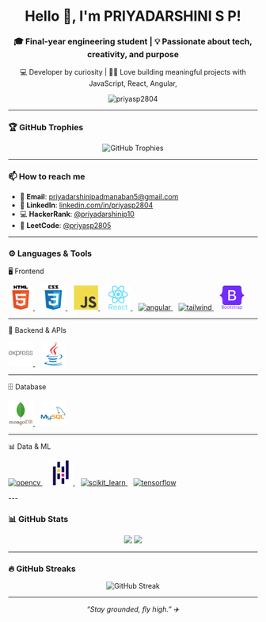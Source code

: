 <h1 align="center">Hello 👋, I'm PRIYADARSHINI S P!</h1>
<h3 align="center">🎓 Final-year engineering student | 💡 Passionate about tech, creativity, and purpose</h3>
<p align="center">💻 Developer by curiosity | 👩‍💻 Love building meaningful projects with JavaScript, React, Angular,</p>

<p align="center">
  <img src="https://komarev.com/ghpvc/?username=priyasp2804&label=Profile%20views&color=0e75b6&style=flat" alt="priyasp2804" />
</p>

---

### 🏆 GitHub Trophies

<p align="center">
  <img src="https://github-profile-trophy.vercel.app/?username=priyasp2804&theme=gruvbox&margin-w=15&margin-h=15" alt="GitHub Trophies" />
</p>

---

### 📫 How to reach me

- 📧 **Email**: priyadarshinipadmanaban5@gmail.com  
- 🔗 **LinkedIn**: [linkedin.com/in/priyasp2804](https://linkedin.com/in/priyasp2804)  
- 💻 **HackerRank**: [@priyadarshinip10](https://www.hackerrank.com/priyadarshinip10)  
- 🧠 **LeetCode**: [@priyasp2805](https://www.leetcode.com/priyasp2805)

---

### ⚙️ Languages & Tools

🖥️ Frontend
<p align="left"> <a href="https://www.w3.org/html/" target="_blank" rel="noreferrer"> <img src="https://raw.githubusercontent.com/devicons/devicon/master/icons/html5/html5-original-wordmark.svg" alt="html5" width="50" height="50"/> </a>&nbsp;&nbsp; <a href="https://www.w3schools.com/css/" target="_blank" rel="noreferrer"> <img src="https://raw.githubusercontent.com/devicons/devicon/master/icons/css3/css3-original-wordmark.svg" alt="css3" width="50" height="50"/> </a>&nbsp;&nbsp; <a href="https://developer.mozilla.org/en-US/docs/Web/JavaScript" target="_blank" rel="noreferrer"> <img src="https://raw.githubusercontent.com/devicons/devicon/master/icons/javascript/javascript-original.svg" alt="javascript" width="50" height="50"/> </a>&nbsp;&nbsp; <a href="https://reactjs.org/" target="_blank" rel="noreferrer"> <img src="https://raw.githubusercontent.com/devicons/devicon/master/icons/react/react-original-wordmark.svg" alt="react" width="50" height="50"/> </a>&nbsp;&nbsp; <a href="https://angular.io" target="_blank" rel="noreferrer"> <img src="https://angular.io/assets/images/logos/angular/angular.svg" alt="angular" width="50" height="50"/> </a>&nbsp;&nbsp; <a href="https://tailwindcss.com/" target="_blank" rel="noreferrer"> <img src="https://www.vectorlogo.zone/logos/tailwindcss/tailwindcss-icon.svg" alt="tailwind" width="50" height="50"/> </a>&nbsp;&nbsp; <a href="https://getbootstrap.com" target="_blank" rel="noreferrer"> <img src="https://raw.githubusercontent.com/devicons/devicon/master/icons/bootstrap/bootstrap-plain-wordmark.svg" alt="bootstrap" width="50" height="50"/> </a> </p>

---

🔧 Backend & APIs
<p align="left"> <a href="https://expressjs.com" target="_blank" rel="noreferrer"> <img src="https://raw.githubusercontent.com/devicons/devicon/master/icons/express/express-original-wordmark.svg" alt="express" width="50" height="50"/> </a>&nbsp;&nbsp; <a href="https://www.java.com" target="_blank" rel="noreferrer"> <img src="https://raw.githubusercontent.com/devicons/devicon/master/icons/java/java-original.svg" alt="java" width="50" height="50"/> </a> </p>

---

🗄️ Database
<p align="left"> <a href="https://www.mongodb.com/" target="_blank" rel="noreferrer"> <img src="https://raw.githubusercontent.com/devicons/devicon/master/icons/mongodb/mongodb-original-wordmark.svg" alt="mongodb" width="50" height="50"/> </a>&nbsp;&nbsp; <a href="https://www.mysql.com/" target="_blank" rel="noreferrer"> <img src="https://raw.githubusercontent.com/devicons/devicon/master/icons/mysql/mysql-original-wordmark.svg" alt="mysql" width="50" height="50"/> </a> </p>

---

📊 Data & ML
<p align="left"> <a href="https://opencv.org/" target="_blank" rel="noreferrer"> <img src="https://www.vectorlogo.zone/logos/opencv/opencv-icon.svg" alt="opencv" width="50" height="50"/> </a>&nbsp;&nbsp; <a href="https://pandas.pydata.org/" target="_blank" rel="noreferrer"> <img src="https://raw.githubusercontent.com/devicons/devicon/2ae2a900d2f041da66e950e4d48052658d850630/icons/pandas/pandas-original.svg" alt="pandas" width="50" height="50"/> </a>&nbsp;&nbsp; <a href="https://scikit-learn.org/" target="_blank" rel="noreferrer"> <img src="https://upload.wikimedia.org/wikipedia/commons/0/05/Scikit_learn_logo_small.svg" alt="scikit_learn" width="50" height="50"/> </a>&nbsp;&nbsp; <a href="https://www.tensorflow.org" target="_blank" rel="noreferrer"> <img src="https://www.vectorlogo.zone/logos/tensorflow/tensorflow-icon.svg" alt="tensorflow" width="50" height="50"/> </a> </p>
---

### 📊 GitHub Stats

<p align="center">
  <img src="https://github-readme-stats.vercel.app/api?username=priyasp2804&show_icons=true&theme=radical" width="48%" />
  <img src="https://github-readme-stats.vercel.app/api/top-langs/?username=priyasp2804&layout=compact&theme=radical" width="48%" />
</p>

---

### 🔥 GitHub Streaks

<p align="center">
  <img src="https://streak-stats.demolab.com/?user=priyasp2804&theme=radical&hide_border=true" alt="GitHub Streak"/>
</p>

---

<p align="center"><i>“Stay grounded, fly high.” ✈️</i></p>
